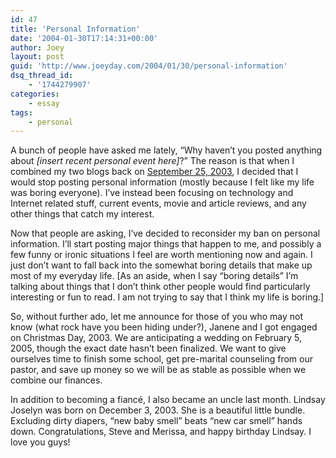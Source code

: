 ```yaml
---
id: 47
title: 'Personal Information'
date: '2004-01-30T17:14:31+00:00'
author: Joey
layout: post
guid: 'http://www.joeyday.com/2004/01/30/personal-information'
dsq_thread_id:
    - '1744279907'
categories:
    - essay
tags:
    - personal
---
```


A bunch of people have asked me lately, “Why haven’t you posted anything about *\[insert recent personal event here\]*?” The reason is that when I combined my two blogs back on [September 25, 2003](/2003/09/25/combined-blog), I decided that I would stop posting personal information (mostly because I felt like my life was boring everyone). I’ve instead been focusing on technology and Internet related stuff, current events, movie and article reviews, and any other things that catch my interest.

Now that people are asking, I’ve decided to reconsider my ban on personal information. I’ll start posting major things that happen to me, and possibly a few funny or ironic situations I feel are worth mentioning now and again. I just don’t want to fall back into the somewhat boring details that make up most of my everyday life. \[As an aside, when I say “boring details” I’m talking about things that I don’t think other people would find particularly interesting or fun to read. I am not trying to say that I think my life is boring.\]

So, without further ado, let me announce for those of you who may not know (what rock have you been hiding under?), Janene and I got engaged on Christmas Day, 2003. We are anticipating a wedding on February 5, 2005, though the exact date hasn’t been finalized. We want to give ourselves time to finish some school, get pre-marital counseling from our pastor, and save up money so we will be as stable as possible when we combine our finances.

In addition to becoming a fiancé, I also became an uncle last month. Lindsay Joselyn was born on December 3, 2003. She is a beautiful little bundle. Excluding dirty diapers, “new baby smell” beats “new car smell” hands down. Congratulations, Steve and Merissa, and happy birthday Lindsay. I love you guys!